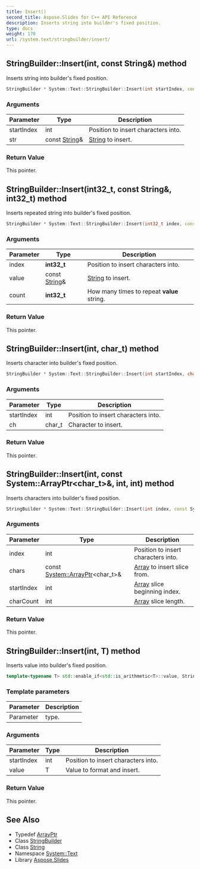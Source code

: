 ```yaml
---
title: Insert()
second_title: Aspose.Slides for C++ API Reference
description: Inserts string into builder's fixed position.
type: docs
weight: 170
url: /system.text/stringbuilder/insert/
---
```

## StringBuilder::Insert(int, const String\&) method


Inserts string into builder's fixed position.

```cpp
StringBuilder * System::Text::StringBuilder::Insert(int startIndex, const String &str)
```


### Arguments

| Parameter | Type | Description |
| --- | --- | --- |
| startIndex | int | Position to insert characters into. |
| str | const [String](../../../system/string/)\& | [String](../../../system/string/) to insert. |

### Return Value

This pointer.

## StringBuilder::Insert(int32_t, const String\&, int32_t) method


Inserts repeated string into builder's fixed position.

```cpp
StringBuilder * System::Text::StringBuilder::Insert(int32_t index, const String &value, int32_t count)
```


### Arguments

| Parameter | Type | Description |
| --- | --- | --- |
| index | **int32_t** | Position to insert characters into. |
| value | const [String](../../../system/string/)\& | [String](../../../system/string/) to insert. |
| count | **int32_t** | How many times to repeat **value** string. |

### Return Value

This pointer.

## StringBuilder::Insert(int, char_t) method


Inserts character into builder's fixed position.

```cpp
StringBuilder * System::Text::StringBuilder::Insert(int startIndex, char_t ch)
```


### Arguments

| Parameter | Type | Description |
| --- | --- | --- |
| startIndex | int | Position to insert characters into. |
| ch | char_t | Character to insert. |

### Return Value

This pointer.

## StringBuilder::Insert(int, const System::ArrayPtr\<char_t\>\&, int, int) method


Inserts characters into builder's fixed position.

```cpp
StringBuilder * System::Text::StringBuilder::Insert(int index, const System::ArrayPtr<char_t> &chars, int startIndex, int charCount)
```


### Arguments

| Parameter | Type | Description |
| --- | --- | --- |
| index | int | Position to insert characters into. |
| chars | const [System::ArrayPtr](../../../system/arrayptr/)\<char_t\>\& | [Array](../../../system/array/) to insert slice from. |
| startIndex | int | [Array](../../../system/array/) slice beginning index. |
| charCount | int | [Array](../../../system/array/) slice length. |

### Return Value

This pointer.

## StringBuilder::Insert(int, T) method


Inserts value into builder's fixed position.

```cpp
template<typename T> std::enable_if<std::is_arithmetic<T>::value, StringBuilder *>::type System::Text::StringBuilder::Insert(int startIndex, T value)
```


### Template parameters

| Parameter | Description |
| --- | --- |
| Parameter | type. |

### Arguments

| Parameter | Type | Description |
| --- | --- | --- |
| startIndex | int | Position to insert characters into. |
| value | T | Value to format and insert. |

### Return Value

This pointer.

## See Also

* Typedef [ArrayPtr](../../../system/arrayptr/)
* Class [StringBuilder](../)
* Class [String](../../../system/string/)
* Namespace [System::Text](../../)
* Library [Aspose.Slides](../../../)